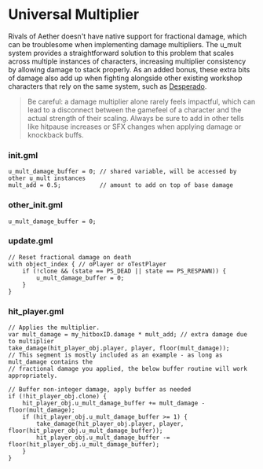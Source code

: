 # Universal Multiplier

Rivals of Aether doesn't have native support for fractional damage, which can be troublesome when implementing damage multipliers. The u_mult system provides a straightforward solution to this problem that scales across multiple instances of characters, increasing multiplier consistency by allowing damage to stack properly. As an added bonus, these extra bits of damage also add up when fighting alongside other existing workshop characters that rely on the same system, such as [Desperado](https://steamcommunity.com/sharedfiles/filedetails/?id=3120902361).

> Be careful: a damage multiplier alone rarely feels impactful, which can lead to a disconnect between the gamefeel of a character and the actual strength of their scaling. Always be sure to add in other tells like hitpause increases or SFX changes when applying damage or knockback buffs.

### init.gml  
```gml
u_mult_damage_buffer = 0; // shared variable, will be accessed by other u_mult instances
mult_add = 0.5;	          // amount to add on top of base damage
```

### other_init.gml  
```gml
u_mult_damage_buffer = 0;
```

### update.gml  
```gml
// Reset fractional damage on death
with object_index { // oPlayer or oTestPlayer
    if (!clone && (state == PS_DEAD || state == PS_RESPAWN)) {
        u_mult_damage_buffer = 0;
    }
}
```

### hit_player.gml
```gml
// Applies the multiplier.
var mult_damage = my_hitboxID.damage * mult_add; // extra damage due to multiplier
take_damage(hit_player_obj.player, player, floor(mult_damage));
// This segment is mostly included as an example - as long as mult_damage contains the
// fractional damage you applied, the below buffer routine will work appropriately.

// Buffer non-integer damage, apply buffer as needed
if (!hit_player_obj.clone) {
	hit_player_obj.u_mult_damage_buffer += mult_damage - floor(mult_damage);
	if (hit_player_obj.u_mult_damage_buffer >= 1) {
	    take_damage(hit_player_obj.player, player, floor(hit_player_obj.u_mult_damage_buffer));
	    hit_player_obj.u_mult_damage_buffer -= floor(hit_player_obj.u_mult_damage_buffer);
	}
}
```